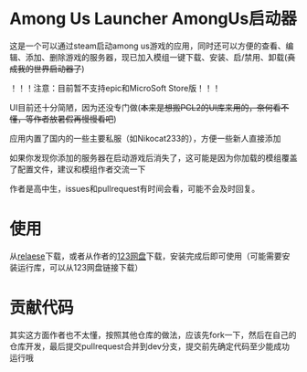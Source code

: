 # Among Us Launcher AmongUs启动器

这是一个可以通过steam启动among us游戏的应用，同时还可以方便的查看、编辑、添加、删除游戏的服务器，现已加入模组一键下载、安装、启/禁用、卸载(~~真成我的世界启动器了~~)

！！！注意：目前暂不支持epic和MicroSoft Store版！！！

UI目前还十分简陋，因为还没专门做(~~本来是想搬PCL2的UI库来用的，奈何看不懂，等作者放暑假再慢慢看吧~~)

应用内置了国内的一些主要私服（如Nikocat233的），方便一些新人直接添加

如果你发现你添加的服务器在启动游戏后消失了，这可能是因为你加载的模组覆盖了配置文件，建议和模组作者交流一下

作者是高中生，issues和pullrequest有时间会看，可能不会及时回复。

# 使用
从[relaese](https://github.com/xfy2412/AmongUsLauncher/relaese)下载，或者从作者的[123网盘](https://www.123865.com/s/J04lVv-F1wKH)下载，安装完成后即可使用（可能需要安装运行库，可以从123网盘链接下载）

# 贡献代码

其实这方面作者也不太懂，按照其他仓库的做法，应该先fork一下，然后在自己的仓库开发，最后提交pullrequest合并到dev分支，提交前先确定代码至少能成功运行哦
